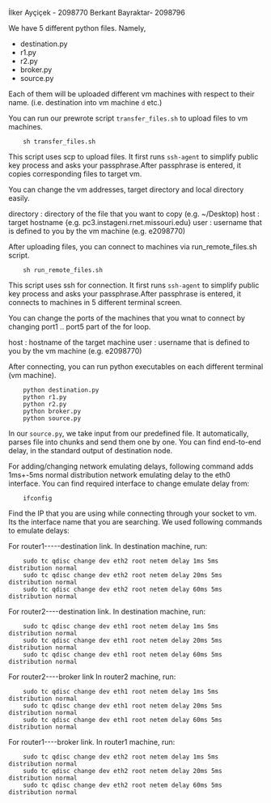 İlker Ayçiçek - 2098770
Berkant Bayraktar- 2098796

We have 5 different python files. Namely,

* destination.py
* r1.py
* r2.py
* broker.py
* source.py

Each of them will be uploaded different vm machines with respect to their name.
(i.e. destination into vm machine `d` etc.)

You can run our prewrote script `transfer_files.sh` to upload files to vm machines.

```
    sh transfer_files.sh
```
This script uses scp to upload files. It first runs `ssh-agent` to simplify
public key process and asks your passphrase.After passphrase is entered, it 
copies corresponding files to target vm.

You can change the vm addresses, target directory and local directory easily.

directory : directory of the file that you want to copy (e.g. ~/Desktop)
host : target hostname {e.g. pc3.instageni.rnet.missouri.edu}
user : username that is defined to you by the vm machine (e.g. e2098770)

After uploading files, you can connect to machines via
run_remote_files.sh script.

```
    sh run_remote_files.sh
```
This script uses ssh for connection. It first runs `ssh-agent` to simplify
public key process and asks your passphrase.After passphrase is entered, it 
connects to machines in 5 different terminal screen.

You can change the ports of the machines that you wnat to connect by changing
port1 .. port5 part of the for loop.

host : hostname of the target machine
user : username that is defined to you by the vm machine (e.g. e2098770)

After connecting, you can run python executables on each different terminal
(vm machine).

```
    python destination.py
    python r1.py
    python r2.py
    python broker.py
    python source.py
```

In our `source.py`, we take input from our predefined file. It automatically,
parses file into chunks and send them one by one. You can find end-to-end delay,
in the standard output of destination node.

For adding/changing network emulating delays, following command adds 1ms+-5ms 
normal distribution network emulating delay to the eth0 interface. You can find
required interface to change emulate delay from:

```
    ifconfig
```
Find the IP that you are using while connecting through your socket to vm. 
Its the interface name that you are searching.
We used following commands to emulate delays:

For router1-----destination link. In destination machine, run:

```
    sudo tc qdisc change dev eth2 root netem delay 1ms 5ms distribution normal
    sudo tc qdisc change dev eth2 root netem delay 20ms 5ms distribution normal
    sudo tc qdisc change dev eth2 root netem delay 60ms 5ms distribution normal
```
For router2----destination link. In destination machine, run:
```
    sudo tc qdisc change dev eth1 root netem delay 1ms 5ms distribution normal
    sudo tc qdisc change dev eth1 root netem delay 20ms 5ms distribution normal
    sudo tc qdisc change dev eth1 root netem delay 60ms 5ms distribution normal
```
For router2----broker link In router2 machine, run:
```
    sudo tc qdisc change dev eth1 root netem delay 1ms 5ms distribution normal
    sudo tc qdisc change dev eth1 root netem delay 20ms 5ms distribution normal
    sudo tc qdisc change dev eth1 root netem delay 60ms 5ms distribution normal
```
For router1----broker link. In router1 machine, run:
```
    sudo tc qdisc change dev eth2 root netem delay 1ms 5ms distribution normal
    sudo tc qdisc change dev eth2 root netem delay 20ms 5ms distribution normal
    sudo tc qdisc change dev eth2 root netem delay 60ms 5ms distribution normal
```

